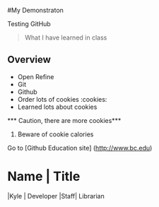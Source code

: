 #My Demonstraton

Testing GitHub

> What I have learned in class

## Overview

*  Open Refine
*  Git
*  Github
*  Order lots of cookies :cookies:
  * Learned lots about cookies
  
 *** Caution, there are more cookies*** 

1. Beware of cookie calories

Go to [Github Education site]  (http://www.bc.edu)

# Name  | Title
|Kyle | Developer
|Staff|  Librarian

 
 
 
